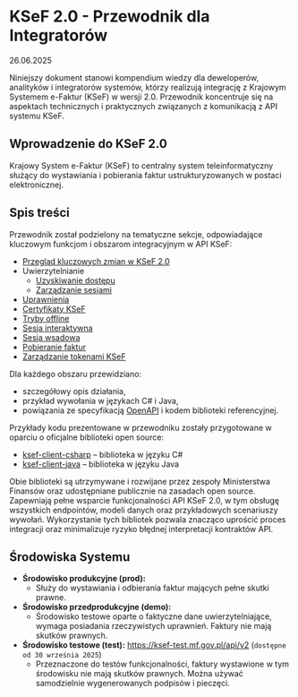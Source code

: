 # **KSeF 2.0 \- Przewodnik dla Integratorów**
26.06.2025

Niniejszy dokument stanowi kompendium wiedzy dla deweloperów, analityków i integratorów systemów, którzy realizują integrację z Krajowym Systemem e-Faktur (KSeF) w wersji 2.0. Przewodnik koncentruje się na aspektach technicznych i praktycznych związanych z komunikacją z API systemu KSeF.

##  Wprowadzenie do KSeF 2.0

Krajowy System e-Faktur (KSeF) to centralny system teleinformatyczny służący do wystawiania i pobierania faktur ustrukturyzowanych w postaci elektronicznej.

## Spis treści
Przewodnik został podzielony na tematyczne sekcje, odpowiadające kluczowym funkcjom i obszarom integracyjnym w API KSeF:
* [Przegląd kluczowych zmian w KSeF 2.0](przeglad-kluczowych-zmian-ksef-api-2-0.md)
* Uwierzytelnianie
  * [Uzyskiwanie dostępu](uwierzytelnianie.md)
  * [Zarządzanie sesjami](auth/sesje.md)
* [Uprawnienia](uprawnienia.md)
* [Certyfikaty KSeF](certyfikaty-KSeF.md)
* [Tryby offline](tryby-offline.md)
* [Sesja interaktywna](sesja-interaktywna.md)
* [Sesja wsadowa](sesja-wsadowa.md)
* [Pobieranie faktur](pobieranie-faktur.md)
* [Zarządzanie tokenami KSeF](tokeny-ksef.md)

Dla każdego obszaru przewidziano:

* szczegółowy opis działania,
* przykład wywołania w językach C# i Java,
* powiązania ze specyfikacją [OpenAPI](https://ksef-test.mf.gov.pl/docs/v2) i kodem biblioteki referencyjnej.

Przykłady kodu prezentowane w przewodniku zostały przygotowane w oparciu o oficjalne biblioteki open source:
* [ksef-client-csharp](https://github.com/CIRFMF/ksef-client-csharp) – biblioteka w języku C#
* [ksef-client-java](https://github.com/CIRFMF/ksef-client-java) – biblioteka w języku Java

Obie biblioteki są utrzymywane i rozwijane przez zespoły Ministerstwa Finansów oraz udostępniane publicznie na zasadach open source. Zapewniają pełne wsparcie funkcjonalności API KSeF 2.0, w tym obsługę wszystkich endpointów, modeli danych oraz przykładowych scenariuszy wywołań. Wykorzystanie tych bibliotek pozwala znacząco uprościć proces integracji oraz minimalizuje ryzyko błędnej interpretacji kontraktów API.


## Środowiska Systemu
* **Środowisko produkcyjne (prod):**
  * Służy do wystawiania i odbierania faktur mających pełne skutki prawne.  
* **Środowisko przedprodukcyjne (demo):** 
  * Środowisko testowe oparte o faktyczne dane uwierzytelniające, wymaga posiadania rzeczywistych uprawnień. Faktury nie mają skutków prawnych.
* **Środowisko testowe (test):** https://ksef-test.mf.gov.pl/api/v2 (```dostępne od 30 września 2025```)
  * Przeznaczone do testów funkcjonalności, faktury wystawione w tym środowisku nie mają skutków prawnych. Można używać samodzielnie wygenerowanych podpisów i pieczęci.
